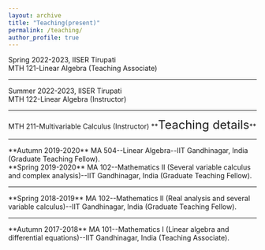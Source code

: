 ```yaml
---
layout: archive
title: "Teaching(present)"
permalink: /teaching/
author_profile: true
---
```

<!--<hr>
**<font size="6">Teaching(present)</font>**  
<hr style="border:3px light gray">-->
  Spring 2022-2023, IISER Tirupati<br>
  MTH 121-Linear Algebra (Teaching Associate)<br>
<hr style="border:3px light gray">  
  Summer 2022-2023, IISER Tirupati<br>
  MTH 122-Linear Algebra (Instructor)
<hr style="border:3px light gray">  
  MTH 211-Multivariable Calculus (Instructor)
**<font size="5">Teaching details</font>**  
<hr style="border:3px light gray">
**Autumn 2019-2020** MA 504--Linear Algebra--IIT Gandhinagar, India (Graduate Teaching Fellow).<br>
**Spring 2019-2020** MA 102--Mathematics II (Several variable calculus and complex analysis)--IIT Gandhinagar, India (Graduate Teaching Fellow).
<hr style="border:3px light gray">
**Spring 2018-2019** MA 102--Mathematics II (Real analysis and several variable calculus)--IIT Gandhinagar, India (Graduate Teaching Fellow).
<hr style="border:3px light gray">  
**Autumn 2017-2018** MA 101--Mathematics I (Linear algebra and differential equations)--IIT Gandhinagar, India (Teaching Associate).
